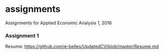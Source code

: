 # assignments
Assignments for Applied Economic Analysis 1, 2016

### Assignment 1
Resume: https://github.com/e-belles/UpdatedCV/blob/master/Resume.md
